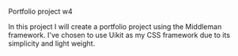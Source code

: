 Portfolio project w4

In this project I will create a portfolio project using the Middleman framework.
I've chosen to use Uikit as my CSS framework due to its simplicity and light weight.
